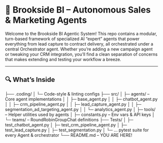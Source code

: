 <!-- README.md -->

# 🚀 Brookside BI – Autonomous Sales & Marketing Agents

Welcome to the Brookside BI Agentic System! This repo contains a modular, turn-based framework of specialized AI “expert” agents that power everything from lead capture to contract delivery, all orchestrated under a central Orchestrator agent. Whether you’re adding a new campaign agent or tweaking your CRM integration, you’ll find a clean separation of concerns that makes extending and testing your workflow a breeze.

---

## 🔍 What’s Inside

├── .coding/
│ └─ Code-style & linting configs
├── src/
│ ├─ agents/ – Core agent implementations
│ │   ├─ base_agent.py
│ │   ├─ chatbot_agent.py
│ │   ├─ crm_pipeline_agent.py
│ │   ├─ lead_capture_agent.py
│ │   ├─ segmentation_ad_targeting_agent.py
│ │   └─ analytics_agent.py
│ ├─ tools/ – Helper utilities used by agents
│ ├─ constants.py – Env vars & API keys
│ └─ teams/ – RoundRobinGroupChat definitions
├── Tests/
│ ├─ test_chatbot_agent.py
│ ├─ test_crm_pipeline_agent.py
│ ├─ test_lead_capture.py
│ ├─ test_segmentation.py
│ └─ … pytest suite for every Agent & orchestrator
└── README.md – YOU ARE HERE!
